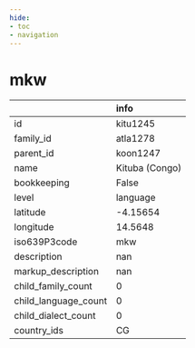 ```yaml
---
hide:
- toc
- navigation
---
```

# mkw
|                      | info           |
|:---------------------|:---------------|
| id                   | kitu1245       |
| family_id            | atla1278       |
| parent_id            | koon1247       |
| name                 | Kituba (Congo) |
| bookkeeping          | False          |
| level                | language       |
| latitude             | -4.15654       |
| longitude            | 14.5648        |
| iso639P3code         | mkw            |
| description          | nan            |
| markup_description   | nan            |
| child_family_count   | 0              |
| child_language_count | 0              |
| child_dialect_count  | 0              |
| country_ids          | CG             |